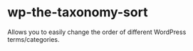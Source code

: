 wp-the-taxonomy-sort
====================

Allows you to easily change the order of different WordPress terms/categories.
